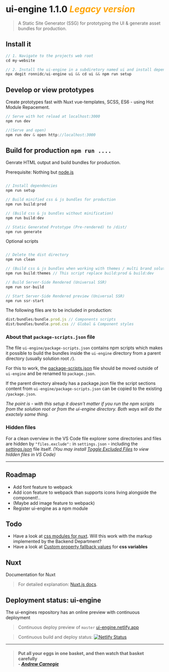 # ui-engine 1.1.0 <em style="color:orange;">Legacy version</em>

> A Static Site Generator (SSG) for prototyping the UI & generate asset bundles for production.

## Install it
``` js
// 1. Navigate to the projects web root
cd my-website

// 2. Install the ui-engine in a subdiretory named ui and install dependencies
npx degit ronnidc/ui-engine ui && cd ui && npm run setup
```

## Develop or view prototypes

Create prototypes fast with Nuxt vue-templates, SCSS, ES6 - using Hot Module Repacement. 

``` js
// Serve with hot reload at localhost:3000
npm run dev

//(Serve and open)
npm run dev & open http://localhost:3000
```

## Build for production `npm run ....`

Genrate HTML output and build bundles for production. 

Prerequisite: Nothing but [node.js](https://nodejs.org/)

``` js

// Install dependencies
npm run setup

// Build minified css & js bundles for production
npm run build:prod

// (Build css & js bundles without minification)
npm run build:dev

// Static Generated Prototype (Pre-rendered) to /dist/
npm run generate

```

Optional scripts

``` js

// Delete the dist directory
npm run clean

// (Build css & js bundles when working with themes / multi brand solutions)
npm run build:themes // This script replace build:prod & build:dev

// Build Server-Side Rendered (Universal SSR)
npm run ssr-build

// Start Server-Side Rendered preview (Universal SSR)
npm run ssr-start

```

The following files are to be included in production:

```js
dist/bundles/bundle.prod.js // Components scripts
dist/bundles/bundle.prod.css // Global & Component styles
```

### About that `package-scripts.json` file

The file `ui-engine/package-scripts.json` contains npm scripts which makes it possible to build the bundles inside the `ui-engine` directory from a parent directory (usually solution root `/`). 

For this to work, the [package-scripts.json](./package-scripts.json) file should be moved outside of `ui-engine` and be renamed to `package.json`. 

If the parent directory already has a package.json file the script sections content from `ui-engine/package-scripts.json` can be copied to the existing `/package.json`.

*The point is - with this setup it doesn't matter if you run the npm scripts from the solution root or from the ui-engine directory. Both ways will do the exactely same thing.*

### Hidden files

For a clean overview in the VS Code file explorer some directories and files are hidden by `"files.exclude":` in `settings.json` - including the *[settings.json](.vscode/settings.json)* file itself. *(You may install [Toggle Excluded Files](https://marketplace.visualstudio.com/items?itemName=eamodio.toggle-excluded-files) to view hidden files in VS Code)*

____

## Roadmap

- Add font feature to webpack
- Add icon feature to webpack than supports icons living alongside the component!..
- (Maybe add image feature to webpack)
- Register ui-engine as a npm module


## Todo
- Have a look at [css modules for nuxt](https://dev.to/fridanyvall/css-modules-in-nuxt-js-815). Will this work with the markup implemented by the Backend Department?
- Have a look at [Custom property fallback values](https://developer.mozilla.org/en-US/docs/Web/CSS/Using_CSS_custom_properties#Custom_property_fallback_values) for __css variables__

## Nuxt

Documentation for Nuxt

> For detailed explanation: [Nuxt.js docs](https://nuxtjs.org).

## Deployment status: ui-engine

The ui-engines repository has an online preview with continuous deployment

> Continuous deploy preview of `master` [ui-engine.netlify.app](https://ui-engine.netlify.app/)

> Continuous build and deploy status: [![Netlify Status](https://api.netlify.com/api/v1/badges/556a9a47-583d-4fec-b77e-2e3d27452050/deploy-status)](https://app.netlify.com/sites/vue-engine/deploys) 

____

> #### Put all your eggs in one basket, and then watch that basket carefully <br /> - *[Andrew Carnegie](https://en.wikipedia.org/wiki/Andrew_Carnegie)*
